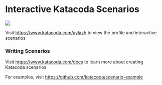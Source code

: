 # Interactive Katacoda Scenarios

[![](http://shields.katacoda.com/katacoda/aylazh/count.svg)](https://www.katacoda.com/aylazh "Get your profile on Katacoda.com")

Visit https://www.katacoda.com/aylazh to view the profile and interactive scenarios

### Writing Scenarios
Visit https://www.katacoda.com/docs to learn more about creating Katacoda scenarios

For examples, visit https://github.com/katacoda/scenario-example
